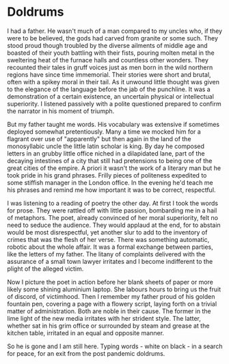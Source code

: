 # Doldrums

I had a father. He wasn't much of a man compared to my uncles who, if they were
to be believed, the gods had carved from granite or some such. They stood proud though
troubled by the diverse ailments of middle age and boasted of their youth
battling with their fists, pouring molten metal in the sweltering heat of the
furnace halls and countless other wonders. They recounted their tales in gruff
voices just as men born in the wild northern regions have since time
immemorial. Their stories were short and brutal, often with a spikey moral in
their tail. As it unwound little thought was given to the elegance of the language before the jab of the punchline. It was a demonstration of a certain existence, an uncertain physical or intellectual superiority. I listened passively with a polite questioned prepared to confirm the narrator in his moment of triumph.

But my father taught me words. His vocabulary was extensive if sometimes
deployed somewhat pretentiously. Many a time we mocked him for a flagrant over
use of "apparently" but then again in the land of the monosyllabic uncle the little latin scholar is king. By day he composed letters in an grubby little office niched in a dilapidated lane, part of the decaying intestines of a city that still had pretensions to being one of the great cities of the empire. A priori it wasn't the work of a literary man but he took pride in his grand phrases. Frilly pieces of politeness expedited to some stiffish manager in the London office. In the evening he'd teach me his phrases and remind me how important it was to be correct, respectful.

I was listening to a reading of poetry the other day. At first I took the words
for prose. They were rattled off with little passion, bombarding me in a hail of metaphors. The poet, already convinced of her moral superiority, felt no need to seduce the audience. They would applaud at the end, for to abstain would be most disrespectful, yet another slur to add to the inventory of crimes that was the flesh of her verse. There was something automatic, robotic about the whole affair. It was a formal exchange between parties, like the letters of my father. The litany of complaints delivered with the assurance of a small town lawyer irritates and I become indifferent to the plight of the alleged victim.

Now I picture the poet in action before her blank sheets of paper or more
likely
some shining aluminium laptop. 
She labours hours to bring us the fruit of discord, of victimhood. Then
I remember my father proud of his golden fountain pen, covering a page with
a flowery script, laying forth on a trivial matter of administration. Both are
noble in their cause. The former in the lime light of the new media irritates with her strident style. The latter, whether sat in his grim office or surrounded by steam and grease at the kitchen table, irritated in an equal and opposite manner.

So he is gone and I am still here. Typing words - white on black - in a search
for peace, for an exit from the post pandemic doldrums.
